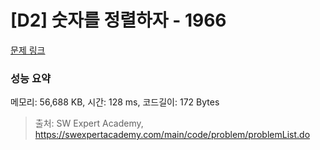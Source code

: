 # [D2] 숫자를 정렬하자 - 1966 

[문제 링크](https://swexpertacademy.com/main/code/problem/problemDetail.do?contestProbId=AV5PrmyKAWEDFAUq) 

### 성능 요약

메모리: 56,688 KB, 시간: 128 ms, 코드길이: 172 Bytes



> 출처: SW Expert Academy, https://swexpertacademy.com/main/code/problem/problemList.do